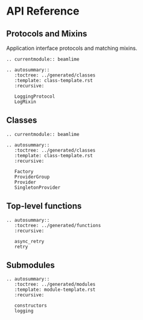 # API Reference

## Protocols and Mixins
Application interface protocols and matching mixins.
```{eval-rst}
.. currentmodule:: beamlime

.. autosummary::
   :toctree: ../generated/classes
   :template: class-template.rst
   :recursive:

   LoggingProtocol
   LogMixin

```

## Classes

```{eval-rst}
.. currentmodule:: beamlime

.. autosummary::
   :toctree: ../generated/classes
   :template: class-template.rst
   :recursive:

   Factory
   ProviderGroup
   Provider
   SingletonProvider

```

## Top-level functions

```{eval-rst}
.. autosummary::
   :toctree: ../generated/functions
   :recursive:

   async_retry
   retry

```

## Submodules

```{eval-rst}
.. autosummary::
   :toctree: ../generated/modules
   :template: module-template.rst
   :recursive:

   constructors
   logging

```
